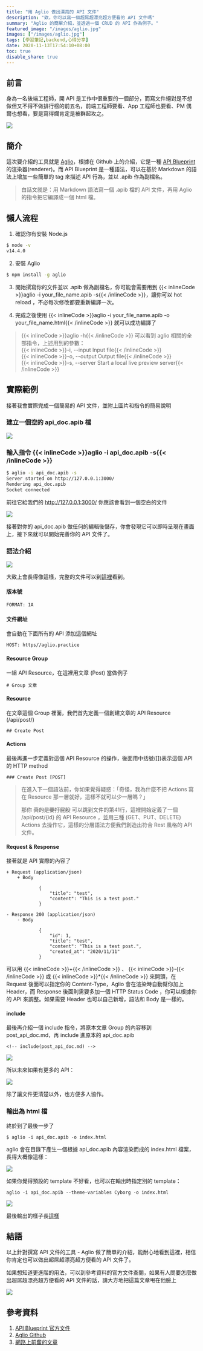 ```yaml
---
title: "用 Aglio 做出漂亮的 API 文件"
description: "欸，你可以寫一個超屌超漂亮超方便看的 API 文件嗎"
summary: "Aglio 的簡單介紹，並透過一個 CRUD 的 API 作為例子。"
featured_image: "/images/aglio.jpg"
images: ["/images/aglio.jpg"]
tags: [學習筆記,backend,心得分享]
date: 2020-11-13T17:54:10+08:00
toc: true
disable_share: true
---
```


## 前言
身為一名後端工程師，開 API 是工作中很重要的一個部分，而寫文件絕對是不想做但又不得不做排行榜的前五名，前端工程師要看、App 工程師也要看、PM 偶爾也想看，要是寫得爛肯定是被群起攻之。

![](https://i.imgur.com/tXHy0ob.png)

## 簡介
這次要介紹的工具就是 [Aglio](https://github.com/danielgtaylor/aglio)，根據在 Github 上的介紹，它是一種 [API Blueprint](https://apiblueprint.org/) 的渲染器(renderer)。而 API Blueprint 是一種語法，可以在基於 Markdown 的語法上增加一些簡單的 tag 來描述 API 行為，並以 .apib 作為副檔名。

> 白話文就是：用 Markdown 語法寫一個 .apib 檔的 API 文件，再用 Aglio 的指令把它編譯成一個 html 檔。

## 懶人流程

1. 確認你有安裝 Node.js

```bash
$ node -v
v14.4.0
```

2. 安裝 Aglio

```bash
$ npm install -g aglio
```

3. 開始撰寫你的文件並以 .apib 做為副檔名，你可能會需要用到 {{< inlineCode >}}aglio -i your_file_name.apib -s{{< /inlineCode >}}，讓你可以 hot reload ，不必每次修改都要重新編譯一次。

4. 完成之後使用 {{< inlineCode >}}aglio -i your_file_name.apib -o your_file_name.html{{< /inlineCode >}} 就可以成功編譯了

> {{< inlineCode >}}aglio -h{{< /inlineCode >}} 可以看到 aglio 相關的全部指令，上述用到的參數：  
> {{< inlineCode >}}-i, --input Input file{{< /inlineCode >}}  
> {{< inlineCode >}}-o, --output Output file{{< /inlineCode >}}  
> {{< inlineCode >}}-s, --server Start a local live preview server{{< /inlineCode >}}

## 實際範例

接著我會實際完成一個簡易的 API 文件，並附上圖片和指令的簡易說明

### 建立一個空的 api_doc.apib 檔

![](https://i.imgur.com/h5TvZ0Q.png)

### 輸入指令 {{< inlineCode >}}aglio -i api_doc.apib -s{{< /inlineCode >}}
```bash
$ aglio -i api_doc.apib -s
Server started on http://127.0.0.1:3000/
Rendering api_doc.apib
Socket connected
```
前往它給我們的 http://127.0.0.1:3000/ 你應該會看到一個空白的文件

![](https://i.imgur.com/GOLML6M.png)

接著對你的 api_doc.apib 做任何的編輯後儲存，你會發現它可以即時呈現在畫面上，接下來就可以開始完善你的 API 文件了。
    
### 語法介紹

![](https://i.imgur.com/8MKMbC8.png)

大致上會長得像這樣，完整的文件可以到[這裡](https://github.com/SZLforGithub/aglio-practice/blob/master/api_doc_all.apib)看到。

#### 版本號
```
FORMAT: 1A
```

#### 文件網址
會自動在下面所有的 API 添加這個網址
```
HOST: https//aglio.practice
```

#### Resource Group
一組 API Resource，在這裡用文章 (Post) 當做例子
```
# Group 文章
```

#### Resource
在文章這個 Group 裡面，我們首先定義一個創建文章的 API Resource (/api/post/)

```
## Create Post
```

#### Actions
最後再進一步定義對這個 API Resource 的操作，後面用中括號([])表示這個 API 的 HTTP method

```
### Create Post [POST]
```


> 在進入下一個語法前，你如果覺得疑惑：「奇怪，我為什麼不把 Actions 寫在 Resource 那一層就好，這樣不就可以少一層嗎？」
> 
> 那你 ~~真的是要打屁股~~ 可以跳到文件的第41行，這裡開始定義了一個 /api/post/{id} 的 API Resource ，並用三種 (GET、PUT、DELETE) Actions 去操作它，這樣的分層語法方便我們創造出符合 Rest 風格的 API 文件。

#### Request & Response
接著就是 API 實際的內容了

```
+ Request (application/json)
    + Body

            {
                "title": "test",
                "content": "This is a test post."
            }

- Response 200 (application/json)
    - Body

            {
                "id": 1,
                "title": "test",
                "content": "This is a test post.",
                "created_at": "2020/11/11"
            }
```

可以用 {{< inlineCode >}}+{{< /inlineCode >}} 、 {{< inlineCode >}}-{{< /inlineCode >}} 或 {{< inlineCode >}}*{{< /inlineCode >}}  來開頭，在 Request 後面可以指定你的 Content-Type，Aglio 會在渲染時自動幫你加上 Header，而 Response 後面則需要多加一個 HTTP Status Code ，你可以根據你的 API 來調整。如果需要 Header 也可以自己新增，語法和 Body 是一樣的。

#### include

最後再介紹一個 include 指令，將原本文章 Group 的內容移到 post_api_doc.md，再 include 進原本的 api_doc.apib

```
<!-- include(post_api_doc.md) -->
```

![](https://i.imgur.com/UxQurxA.png)

所以未來如果有更多的 API：

![](https://i.imgur.com/sLulVT3.png)

除了讓文件更清楚以外，也方便多人協作。

    
### 輸出為 html 檔

終於到了最後一步了
```
$ aglio -i api_doc.apib -o index.html
```

aglio 會在目錄下產生一個根據 api_doc.apib 內容渲染而成的 index.html 檔案，長得大概像這樣：

![](https://i.imgur.com/J4SjJSm.png)

如果你覺得預設的 template 不好看，也可以在輸出時指定別的 template：
```
aglio -i api_doc.apib --theme-variables Cyborg -o index.html
```

![](https://i.imgur.com/hjCoDG9.png)

最後輸出的樣子長[這樣](https://szlforgithub.github.io/aglio-practice/)

## 結語
以上針對撰寫 API 文件的工具 - Aglio 做了簡單的介紹，能耐心地看到這裡，相信你肯定也可以做出超屌超漂亮超方便看的 API 文件了。

如果想知道更進階的用法，可以到參考資料的官方文件查閱，如果有人問要怎麼做出超屌超漂亮超方便看的 API 文件的話，請大方地把這篇文章甩在他臉上

![](https://i.imgur.com/MqNY1L6.png)

## 參考資料
1. [API Blueprint 官方文件](https://apiblueprint.org/documentation/)
2. [Aglio Github](https://github.com/danielgtaylor/aglio)
3. [網路上前輩的文章](https://github.com/twtrubiks/aglio_tutorial)